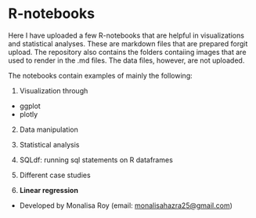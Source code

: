 # R-notebooks

Here I have uploaded a few R-notebooks that are helpful in visualizations and statistical analyses. These are markdown files that are prepared forgit upload. The repository also contains the folders contaiing images that are used to render in the .md files. The data files, however, are not uploaded.

The notebooks contain examples of mainly the following:

1. Visualization through

* ggplot 
* plotly 

2. Data manipulation

3. Statistical analysis

4. SQLdf: running sql statements on R dataframes

5. Different case studies

6. **Linear regression**


* Developed by Monalisa Roy (email: monalisahazra25@gmail.com)


